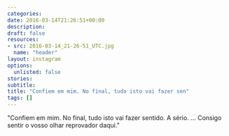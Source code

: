 ```yaml
---
categories:
date: 2016-03-14T21:26:51+00:00
description:
draft: false
resources:
- src: 2016-03-14_21-26-51_UTC.jpg
  name: "header"
layout: instagram
options:
  unlisted: false
stories:
subtitle:
title: "Confiem em mim. No final, tudo isto vai fazer sen"
tags: []
---
```


"Confiem em mim. No final, tudo isto vai fazer sentido. A sério. ... Consigo sentir o vosso olhar reprovador daqui."
